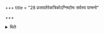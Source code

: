 +++
title = "28 प्रजापतेरेकत्रिकोऽग्निष्टोमः सर्वस्य पाप्मनो"

+++

<details><summary>थिते</summary>

प्रजापतेरेकत्रिकोऽग्निष्टोमः सर्वस्य पाप्मनो निर्दिश्य गच्छति २८
</details>
